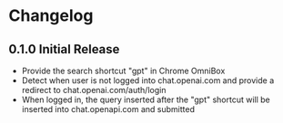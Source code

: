 # Changelog

## 0.1.0 Initial Release

- Provide the search shortcut "gpt" in Chrome OmniBox
- Detect when user is not logged into chat.openai.com and provide a redirect to chat.openai.com/auth/login
- When logged in, the query inserted after the "gpt" shortcut will be inserted into chat.openapi.com and submitted
